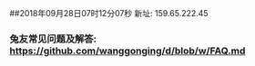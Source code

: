 ##2018年09月28日07时12分07秒 新址: 159.65.222.45
### 兔友常见问题及解答: https://github.com/wanggonging/d/blob/w/FAQ.md
